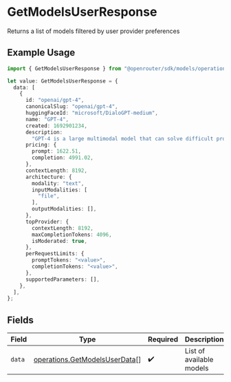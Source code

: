 # GetModelsUserResponse

Returns a list of models filtered by user provider preferences

## Example Usage

```typescript
import { GetModelsUserResponse } from "@openrouter/sdk/models/operations";

let value: GetModelsUserResponse = {
  data: [
    {
      id: "openai/gpt-4",
      canonicalSlug: "openai/gpt-4",
      huggingFaceId: "microsoft/DialoGPT-medium",
      name: "GPT-4",
      created: 1692901234,
      description:
        "GPT-4 is a large multimodal model that can solve difficult problems with greater accuracy.",
      pricing: {
        prompt: 1622.51,
        completion: 4991.02,
      },
      contextLength: 8192,
      architecture: {
        modality: "text",
        inputModalities: [
          "file",
        ],
        outputModalities: [],
      },
      topProvider: {
        contextLength: 8192,
        maxCompletionTokens: 4096,
        isModerated: true,
      },
      perRequestLimits: {
        promptTokens: "<value>",
        completionTokens: "<value>",
      },
      supportedParameters: [],
    },
  ],
};
```

## Fields

| Field                                                                          | Type                                                                           | Required                                                                       | Description                                                                    |
| ------------------------------------------------------------------------------ | ------------------------------------------------------------------------------ | ------------------------------------------------------------------------------ | ------------------------------------------------------------------------------ |
| `data`                                                                         | [operations.GetModelsUserData](../../models/operations/getmodelsuserdata.md)[] | :heavy_check_mark:                                                             | List of available models                                                       |